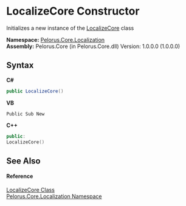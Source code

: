# LocalizeCore Constructor 
 

Initializes a new instance of the <a href="BD354A35">LocalizeCore</a> class

**Namespace:**&nbsp;<a href="99F211A">Pelorus.Core.Localization</a><br />**Assembly:**&nbsp;Pelorus.Core (in Pelorus.Core.dll) Version: 1.0.0.0 (1.0.0.0)

## Syntax

**C#**<br />
``` C#
public LocalizeCore()
```

**VB**<br />
``` VB
Public Sub New
```

**C++**<br />
``` C++
public:
LocalizeCore()
```


## See Also


#### Reference
<a href="BD354A35">LocalizeCore Class</a><br /><a href="99F211A">Pelorus.Core.Localization Namespace</a><br />